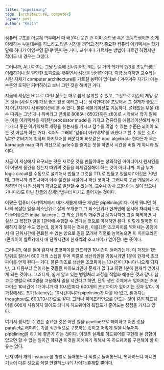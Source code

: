 ```yaml
---
title: "pipelining"
tags: [architecture, computer]
layout: post
author: "Keith"
---
```


컴퓨터 구조를 이공계 학부에서 다 배운다. 웃긴 건 이미 중학생 혹은 초등학생이면 쉽게 이해하는 부울대수를 하느라고 많은 시간을 까먹고 정작 중요한 컴퓨터 아키텍쳐는 학기 말에 하다가 어영부영 끝내버린다는 거다. 교수마다 가르치는 방법이 다르긴 하겠지만 적어도 내 경우는 그랬다.

그러니까, ALU까지는 그냥 단숨에 건너뛰어도 되는 걸 거의 학기의 2/3를 초등학생도 이해하거나 잘 알만한 토픽으로 채우면서 시간을 낭비한 거다. 지금 생각하면 교수라는 사람 자체가 computer architecture를 가르칠 능력이 없다보니 겨우겨우 자기가 아는 수준의 토픽만 커버하려고 보니 그런 짓을 해버린 거다.

지금의 세상은 HDL로 CPU 정도는 매우 쉽게 설계할 수 있고, 그것으로 기존의 게임 같은 것들 (사실 이게 가장 좋은 활용 예라고 나는 생각한다)을 포팅해서 그 설게가 좋았는지 아닌지까지 시뮬레이션해 볼 수 있다. 물론 에뮬레이션도 가능하다. 쓸데없는 부울 대수 따위는 그냥 개나 줘버리고 곧바로 8085나 6502(혹은 z80)로 시작해서 학기 말에는 이들 아키텍쳐를 개량한 processor model을 가지고 컴퓨터를 에뮬레이션해서 누가 누가 더 좋은 아키텍쳐로 개량을 했는지를 가지고 점수를 먹일 수 있는 수준은 되어야 되는 것 아닐까 하는 거다. 적어도 그래야 '컴퓨터 아키텍쳐'를 배웠다고 할 수 있는 것 아닐까? 21세기에 컴퓨터 아키텍쳐를 배운다며 바보같은 bool algebra나 한다든가 무슨 karnaugh map 따위 계산으로 gate수를 줄이는 짓을 하면서 시간을 버릴 게 아니라 말이다.

지금 이 세상에서 요구되는 것은 새로운 것을 만들어내는 창의적인 아이디어지 원시인들이 어떻게 물건을 샜는지 따위의 것들을 되세김질해야 하는 것이 아니니까. 지금 누가 logic circuit를 수동으로 설계해서 만들고 그것을 TTL로 만들고 있을까? 이것은 70년대, 그러니까 워즈니악이 아주 젊었을 시절에나 하던 짓이다. 그러니까 고급 개념에서 시작하면 더 나은 상위의 개념으로 발전할 수 있는데, 교수나 강사 또한 아는 것이 없으니 가나다라도 아닌 한글의 창제방법부터 따지고 들어가는 것이다. 

어쨌든 컴퓨터 아키텍쳐에서 내가 새롭게 배운 개념은 pipelining이다. 이게 뭐냐면 하나의 복잡한 일을 최소단위로 잘게 쪼개놓고 그 최소단위가 한꺼번에 동시에 처리되도록 만들어놓으면 initial latency는 그 최소 단위의 개수만큼 생겨나지만 그걸 제외하면 사실상 그 복잡한 일을 1클럭에 수행할 수 있다는 것으로 이해하면 된다. 이렇게 말하면 이해하지 못할 수도 있는데, 용어가 똣하는 것처럼, 이를테면 초코파이를 찍어내는 공장에서 매 단위시간에 완료될 수 있는 양으로 일을 쪼개서 직렬로 늘어놓으면 이 파이프라인(콘베이어 벨트?)에서 매 단위시간에 한개씩의 초코파이가 얻어진다는 뜻이다. 

그러니까, 예를 들어 혼자서 초코파이를 만드려면 10시간이 들어가는데, 이 과정을 1분 단위로 잘라서 600 개의 스텝을 두어 직렬로 생산라인을 가동시키면 1분에 한개씩 초코 파이를 얻게 된다는 거다. 물론 최초로 생산된 초코파이는 10시간이 지나야 나오게 되지만, 그 다음부터 얻어지는 것들은 파이프라인에 문제가 없다고 하면 1분에 한개씩 얻어지게 되는 것이다. 그러니까, 쉽게 알고 있는 병렬처리 과정을 직렬화 해놓은 것과 같다. 참고로 병렬로 600명을 고용해서 일을 시킨다고 하면, 단위 생산 주체에서 얻어지는 초코파이는 10시간에 1개이니까 매 10시간마다 600개의 초코파이가 얻어지는 것과 같다. 이 과정에서도 초기 latency는 10시간이니까 pipelining가 다를 바 없고, 얻어지는 thoughput도 600/10시간으로 같다. 그러나 파이프라인으로 만드는 것이 같은 하드웨어를 600개 사용하지 않아도 되니까 하드웨어의 복잡도가 줄어드는 장점을 가지고 있다. 

여기서 생각할 수 있는 중요한 것은 어떤 일을 pipeline으로 해야하고 어떤 것을 parallel로 해야하는가를 직관적으로 구분하는 것이고 어떻게 일을 나누어야 pipelining을 하기에 좋은가 하는 것이다. 이것은 실제로 하드웨어를 구현해 본 경험이 없으면 할 수 없는 일이긴 하지만 이것을 이해하기 위해서 꼭 하드웨어를 구현해야 할 이유는 없다.

단지 여러 개의 instance를 병렬로 늘어놓느냐 직렬로 늘어놓느냐, 복사하느냐 아니면 기능이 다른 것으로 직렬 연결하느냐의 차이가 존재할 뿐이다.

